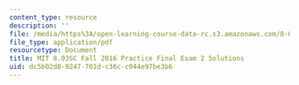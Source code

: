 ```yaml
---
content_type: resource
description: ''
file: /media/https%3A/open-learning-course-data-rc.s3.amazonaws.com/8-03sc-physics-iii-vibrations-and-waves-fall-2016/dc5b02d89247701dc36cc044e97be3b6_MIT8_03SCF16_PracticeFinalExam2_Solutions.pdf
file_type: application/pdf
resourcetype: Document
title: MIT 8.03SC Fall 2016 Practice Final Exam 2 Solutions
uid: dc5b02d8-9247-701d-c36c-c044e97be3b6
---
```

